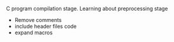 C program compilation stage.
Learning about preprocessing stage
* Remove comments
* include header files code
* expand macros